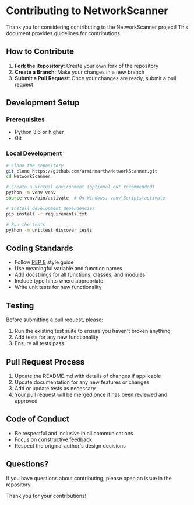 # Contributing to NetworkScanner

Thank you for considering contributing to the NetworkScanner project! This document provides guidelines for contributions.

## How to Contribute

1. **Fork the Repository**: Create your own fork of the repository
2. **Create a Branch**: Make your changes in a new branch
3. **Submit a Pull Request**: Once your changes are ready, submit a pull request

## Development Setup

### Prerequisites

- Python 3.6 or higher
- Git

### Local Development

```bash
# Clone the repository
git clone https://github.com/arminmarth/NetworkScanner.git
cd NetworkScanner

# Create a virtual environment (optional but recommended)
python -m venv venv
source venv/bin/activate  # On Windows: venv\Scripts\activate

# Install development dependencies
pip install -r requirements.txt

# Run the tests
python -m unittest discover tests
```

## Coding Standards

- Follow [PEP 8](https://www.python.org/dev/peps/pep-0008/) style guide
- Use meaningful variable and function names
- Add docstrings for all functions, classes, and modules
- Include type hints where appropriate
- Write unit tests for new functionality

## Testing

Before submitting a pull request, please:

1. Run the existing test suite to ensure you haven't broken anything
2. Add tests for any new functionality
3. Ensure all tests pass

## Pull Request Process

1. Update the README.md with details of changes if applicable
2. Update documentation for any new features or changes
3. Add or update tests as necessary
4. Your pull request will be merged once it has been reviewed and approved

## Code of Conduct

- Be respectful and inclusive in all communications
- Focus on constructive feedback
- Respect the original author's design decisions

## Questions?

If you have questions about contributing, please open an issue in the repository.

Thank you for your contributions!
